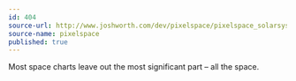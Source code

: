 ```yaml
---
id: 404
source-url: http://www.joshworth.com/dev/pixelspace/pixelspace_solarsystem.html
source-name: pixelspace
published: true
---
```

Most space charts leave out the most significant part – all the space.
